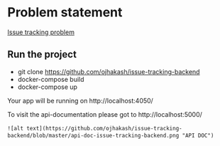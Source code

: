 # Problem statement
[Issue tracking problem](https://github.com/ojhakash/issue-tracking-backend/blob/master/problem-solution/Web030103-Issue-Tracking-Tool.pdf)

## Run the project
- git clone https://github.com/ojhakash/issue-tracking-backend
 - docker-compose build
 - docker-compose up

Your app will be running on http://localhost:4050/

To visit the api-documentation please got to http://localhost:5000/

	![alt text](https://github.com/ojhakash/issue-tracking-backend/blob/master/api-doc-issue-tracking-backend.png "API DOC")
